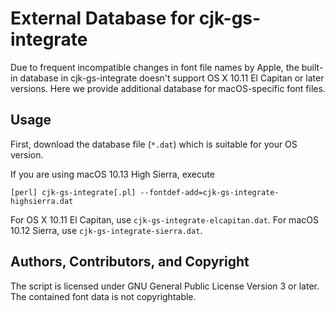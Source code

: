 External Database for cjk-gs-integrate
=============================================

Due to frequent incompatible changes in font file names by Apple,
the built-in database in cjk-gs-integrate doesn't support
OS X 10.11 El Capitan or later versions.
Here we provide additional database for macOS-specific font files.

Usage
-----

First, download the database file (`*.dat`) which is suitable for your OS version.

If you are using macOS 10.13 High Sierra, execute

`````
[perl] cjk-gs-integrate[.pl] --fontdef-add=cjk-gs-integrate-highsierra.dat
`````

For OS X 10.11 El Capitan, use `cjk-gs-integrate-elcapitan.dat`.
For macOS 10.12 Sierra, use `cjk-gs-integrate-sierra.dat`.

Authors, Contributors, and Copyright
------------------------------------

The script is licensed under GNU General Public License Version 3 or later.
The contained font data is not copyrightable.
